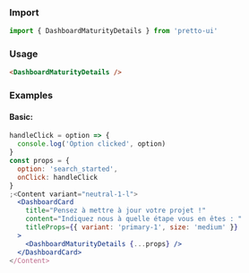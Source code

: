 ### Import

```js static
import { DashboardMaturityDetails } from 'pretto-ui'
```

### Usage

```html
<DashboardMaturityDetails />
```

### Examples

#### Basic:

```jsx
handleClick = option => {
  console.log('Option clicked', option)
}
const props = {
  option: 'search_started',
  onClick: handleClick
}
;<Content variant="neutral-1-l">
  <DashboardCard
    title="Pensez à mettre à jour votre projet !"
    content="Indiquez nous à quelle étape vous en êtes : "
    titleProps={{ variant: 'primary-1', size: 'medium' }}
  >
    <DashboardMaturityDetails {...props} />
  </DashboardCard>
</Content>
```
